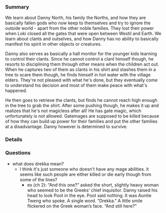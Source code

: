 ### Summary
We learn about Danny North, his family the Norths, and how they are basically fallen gods who now keep to themselves and try to ignore the outside world - apart from the other noble families. They lost their power when Loki closed all the gates that were open between Westil and Earth. We learn about clants and outselves, and how Danny has no ability to basically manifest his spirit in other objects or creatures.

Danny also serves as basically a hall monitor for the younger kids learning to control their clants. Since he cannot control a clant himself though, he resorts to disciplining them through other means when the children act out. When he captures two of them as clants in his shirt and stashes them in a tree to scare them though, he finds himself in hot water with the village elders. They're not pleased with what he's done, but they eventually come to understand his decision and most of them make peace with what's happened.

He then goes to retrieve the clants, but finds he cannot reach high enough in the tree to grab the shirt. After some pushing though, he makes it up and realizes that he's not magicless after all! He has gate magic, which unfortunately is not allowed. Gatemages are supposed to be killed because of how they can build up power for their families and put the other families at a disadvantage. Danny however is determined to survive.



### Details


### Questions
* what does drekka mean?
  * I think it's just someone who doesn't have any mage abilities. it seems like such people are either killed or die early though from some of the lines?
    * ex (ch 2): “And this one?” asked the short, slightly heavy woman who seemed to be the Greeks’ chief inquisitor. Danny raised his head to look Poot in the eye. Poot said nothing. It was Auntie Tweng who spoke. A single word. “Drekka.” A little smile flickered on the Greek woman’s face. “And still here?”